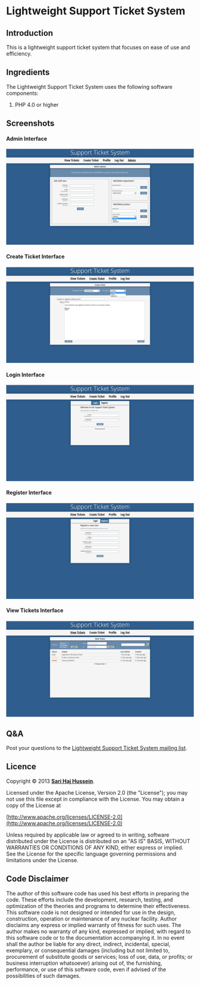 # Lightweight Support Ticket System

## Introduction

This is a lightweight support ticket system that focuses on ease of use and efficiency.

## Ingredients
The Lightweight Support Ticket System uses the following software components:

1. PHP 4.0 or higher

## Screenshots

#### Admin Interface
![Admin Interface](./screenshots/Admin%20Interface.jpg)

#### Create Ticket Interface
![Create Ticket Interface](./screenshots/Create%20Ticket%20Interface.jpg)

#### Login Interface
![Login Interface](./screenshots/Login%20Interface.jpg)

#### Register Interface
![Register Interface](./screenshots/Register%20Interface.jpg)

#### View Tickets Interface
![View Tickets Interface](./screenshots/View%20Tickets%20Interface.jpg)

## Q&A

Post your questions to the [Lightweight Support Ticket System mailing list](https://lists.sourceforge.net/lists/listinfo/lwsts-list).

## Licence

Copyright &copy; 2013 **[Sari Haj Hussein](http://sarihh.info)**.

Licensed under the Apache License, Version 2.0 (the "License");
you may not use this file except in compliance with the License.
You may obtain a copy of the License at

[http://www.apache.org/licenses/LICENSE-2.0](http://www.apache.org/licenses/LICENSE-2.0)

Unless required by applicable law or agreed to in writing, software
distributed under the License is distributed on an "AS IS" BASIS,
WITHOUT WARRANTIES OR CONDITIONS OF ANY KIND, either express or implied.
See the License for the specific language governing permissions and
limitations under the License.

## Code Disclaimer

The author of this software code has used his best efforts in preparing the code. These efforts include the development, research, testing, and optimization of the theories and programs to determine their effectiveness. This software code is not designed or intended for use in the design, construction, operation or maintenance of any nuclear facility. Author disclaims any express or implied warranty of fitness for such uses. The author makes no warranty of any kind, expressed or implied, with regard to this software code or to the documentation accompanying it. In no event shall the author be liable for any direct, indirect, incidental, special, exemplary, or consequential damages (including but not limited to, procurement of substitute goods or services; loss of use, data, or profits; or business interruption whatsoever) arising out of, the furnishing, performance, or use of this software code, even if advised of the possibilities of such damages.